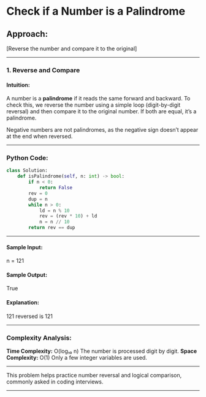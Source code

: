 # Check if a Number is a Palindrome

## Approach:
[Reverse the number and compare it to the original]

---

### 1. Reverse and Compare

#### Intuition:
A number is a **palindrome** if it reads the same forward and backward. To check this, we reverse the number using a simple loop (digit-by-digit reversal) and then compare it to the original number. If both are equal, it’s a palindrome.

Negative numbers are not palindromes, as the negative sign doesn’t appear at the end when reversed.

---

### Python Code:
```python
class Solution:
    def isPalindrome(self, n: int) -> bool:
        if n < 0:
            return False       
        rev = 0
        dup = n
        while n > 0:
            ld = n % 10
            rev = (rev * 10) + ld
            n = n // 10        
        return rev == dup

```
---

#### Sample Input:
n = 121

#### Sample Output:
True

#### Explanation:
121 reversed is 121

---

### Complexity Analysis:
**Time Complexity:** O(log₁₀ n)
The number is processed digit by digit.
**Space Complexity:** O(1)
Only a few integer variables are used.

---

This problem helps practice number reversal and logical comparison, commonly asked in coding interviews.

---
